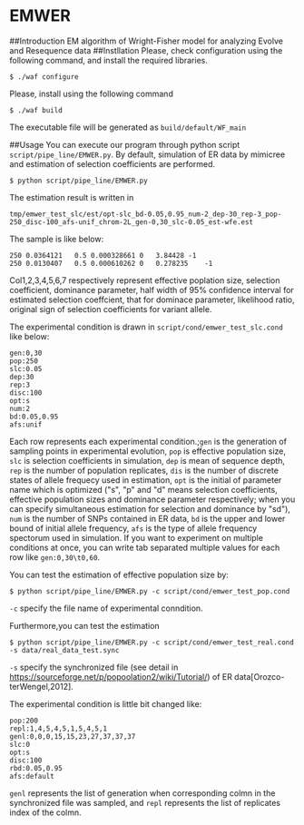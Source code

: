 # EMWER
##Introduction
EM algorithm of Wright-Fisher model for analyzing Evolve and Resequence data
##Instllation
Please, check configuration using the following command,
and install the required libraries.

```shell-session
$ ./waf configure
```

Please, install using the following command

```shell-session
$ ./waf build
```

The executable file will be generated as `build/default/WF_main`

##Usage
You can execute our program through python script `script/pipe_line/EMWER.py`.
By default, simulation of ER data by mimicree and
estimation of selection coefficients are performed.

```shell-session
$ python script/pipe_line/EMWER.py
```

The estimation result is written in

```
tmp/emwer_test_slc/est/opt-slc_bd-0.05,0.95_num-2_dep-30_rep-3_pop-250_disc-100_afs-unif_chrom-2L_gen-0,30_slc-0.05_est-wfe.est
```

The sample is like below:

```
250	0.0364121	0.5	0.000328661	0	3.84428	-1
250	0.0130407	0.5	0.000610262	0	0.278235	-1
```

Col1,2,3,4,5,6,7 respectively represent effective poplation size, selection coefficient, dominance parameter, half width of 95% confidence interval for  estimated selection coeffcient, that for dominace parameter, likelihood ratio, original sign of selection coefficients for variant allele.

The experimental condition is drawn in `script/cond/emwer_test_slc.cond` like below:

```
gen:0,30
pop:250
slc:0.05
dep:30
rep:3
disc:100
opt:s
num:2
bd:0.05,0.95
afs:unif
```

Each row represents each experimental condition.;`gen` is the generation of sampling points in experimental evolution, `pop` is effective population size, `slc` is selection coefficients in simulation, `dep` is mean of sequence depth, `rep` is the number of population replicates, `dis` is the number of discrete states of allele frequecy used in estimation, `opt` is the initial of parameter name which is optimized ("s", "p" and "d" means selection coefficients, effective population sizes and dominance parameter respectively; when you can specify simultaneous estimation for selection and dominance by "sd"), `num` is the number of SNPs contained in ER data, `bd` is the upper and lower bound of initial allele frequency, `afs` is the type of allele frequency spectorum used in simulation. If you want to  experiment on multiple conditions at once, you can write tab separated multiple values for each row like `gen:0,30\t0,60`.

You can test the estimation of effective population size by:

```shell-session
$ python script/pipe_line/EMWER.py -c script/cond/emwer_test_pop.cond
```

`-c` specify the file name of experimental conndition.

Furthermore,you can test the estimation
```shell-session
$ python script/pipe_line/EMWER.py -c script/cond/emwer_test_real.cond -s data/real_data_test.sync
```
`-s` specify the synchronized file (see detail in https://sourceforge.net/p/popoolation2/wiki/Tutorial/) of ER data[Orozco-terWengel,2012].

The experimental condition is little bit changed like:

```
pop:200
repl:1,4,5,4,5,1,5,4,5,1
genl:0,0,0,15,15,23,27,37,37,37
slc:0
opt:s
disc:100
rbd:0.05,0.95
afs:default
```

`genl` represents the list of generation when corresponding colmn in the synchronized file was sampled, and `repl` represents the list of replicates index of the colmn.
